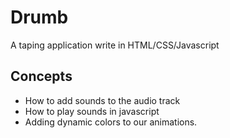 # Drumb
A taping application write in HTML/CSS/Javascript 

## Concepts
  - How to add sounds to the audio track
  - How to play sounds in javascript
  - Adding dynamic colors to our animations.

